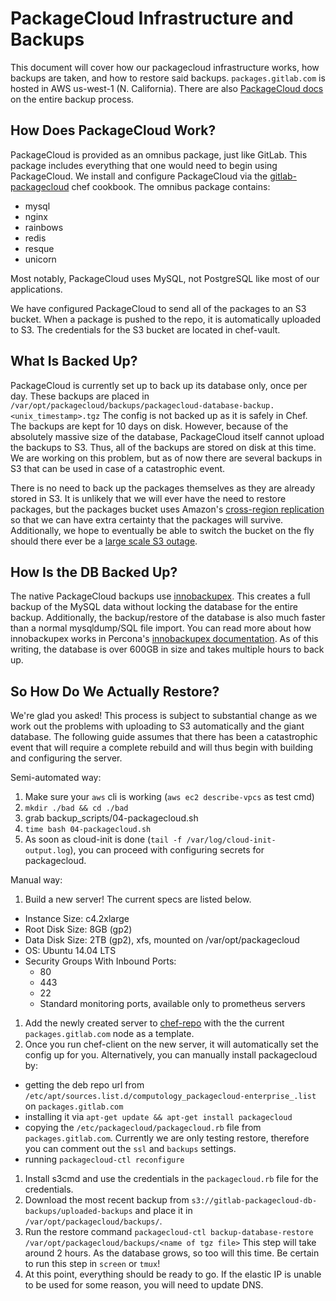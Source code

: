 # PackageCloud Infrastructure and Backups

This document will cover how our packagecloud infrastructure works, how
backups are taken, and how to restore said backups. `packages.gitlab.com`
is hosted in AWS us-west-1 (N. California). There are also
[PackageCloud docs](https://packagecloud.atlassian.net/wiki/display/ENTERPRISE/Backups)
on the entire backup process.

## How Does PackageCloud Work?

PackageCloud is provided as an omnibus package, just like GitLab. This
package includes everything that one would need to begin using PackageCloud.
We install and configure PackageCloud via the [gitlab-packagecloud](https://gitlab.com/gitlab-cookbooks/gitlab-packagecloud) chef cookbook. The
omnibus package contains:

* mysql
* nginx
* rainbows
* redis
* resque
* unicorn

Most notably, PackageCloud uses MySQL, not PostgreSQL like most of our
applications.

We have configured PackageCloud to send all of the packages to an S3
bucket. When a package is pushed to the repo, it is automatically uploaded
to S3. The credentials for the S3 bucket are located in chef-vault.

## What Is Backed Up?

PackageCloud is currently set up to back up its database only, once per day.
These backups are placed in `/var/opt/packagecloud/backups/packagecloud-database-backup.<unix_timestamp>.tgz`
The config is not backed up as it is safely in Chef.
The backups are kept for 10 days on disk. However, because of the absolutely massive
size of the database, PackageCloud itself cannot upload the backups to S3. Thus,
all of the backups are stored on disk at this time. We are working on this problem, but
as of now there are several backups in S3 that can be used in case of a catastrophic
event.

There is no need to back up the packages themselves as they are already stored in S3.
It is unlikely that we will ever have the need to restore packages, but the packages
bucket uses Amazon's [cross-region replication](http://docs.aws.amazon.com/AmazonS3/latest/dev/crr.html)
so that we can have extra certainty that the packages will survive. Additionally,
we hope to eventually be able to switch the bucket on the fly should there ever
be a [large scale S3 outage](https://aws.amazon.com/message/41926/).


## How Is the DB Backed Up?

The native PackageCloud backups use [innobackupex](https://www.percona.com/doc/percona-xtrabackup/2.4/innobackupex/creating_a_backup_ibk.html).
This creates a full backup of the MySQL data without locking the database for the
entire backup. Additionally, the backup/restore of the database is also much faster
than a normal mysqldump/SQL file import.
You can read more about how innobackupex works in Percona's [innobackupex documentation](https://www.percona.com/doc/percona-xtrabackup/2.4/innobackupex/how_innobackupex_works.html).
As of this writing, the database is over 600GB in size and takes multiple hours to back
up.

## So How Do We Actually Restore?

We're glad you asked! This process is subject to substantial change as we work out
the problems with uploading to S3 automatically and the giant database. The following
guide assumes that there has been a catastrophic event that will require a complete
rebuild and will thus begin with building and configuring the server.

Semi-automated way:
1. Make sure your `aws` cli is working (`aws ec2 describe-vpcs` as test cmd)
1. `mkdir ./bad && cd ./bad`
1. grab backup_scripts/04-packagecloud.sh
1. `time bash 04-packagecloud.sh`
1. As soon as cloud-init is done (`tail -f /var/log/cloud-init-output.log`),
   you can proceed with configuring secrets for packagecloud.

Manual way:

1. Build a new server! The current specs are listed below.
  * Instance Size: c4.2xlarge
  * Root Disk Size: 8GB (gp2)
  * Data Disk Size: 2TB (gp2), xfs, mounted on /var/opt/packagecloud
  * OS: Ubuntu 14.04 LTS
  * Security Groups With Inbound Ports:
    * 80
    * 443
    * 22
    * Standard monitoring ports, available only to prometheus servers
1. Add the newly created server to [chef-repo](https://ops.gitlab.net/gitlab-cookbooks/chef-repo) with the
   the current `packages.gitlab.com` node as a template.
1. Once you run chef-client on the new server, it will automatically set the config
   up for you. Alternatively, you can manually install packagecloud by:
  * getting the deb repo url from `/etc/apt/sources.list.d/computology_packagecloud-enterprise_.list` on `packages.gitlab.com`
  * installing it via `apt-get update && apt-get install packagecloud`
  * copying the `/etc/packagecloud/packagecloud.rb` file from `packages.gitlab.com`. Currently we are only testing restore,
    therefore you can comment out the `ssl` and `backups` settings.
  * running `packagecloud-ctl reconfigure`
1. Install s3cmd and use the credentials in the `packagecloud.rb` file for the credentials.
1. Download the most recent backup from `s3://gitlab-packagecloud-db-backups/uploaded-backups` and place it in `/var/opt/packagecloud/backups/`.
1. Run the restore command `packagecloud-ctl backup-database-restore /var/opt/packagecloud/backups/<name of tgz file>`
This step will take around 2 hours. As the database grows, so too will this time.
Be certain to run this step in `screen` or `tmux`!
1. At this point, everything should be ready to go. If the elastic IP is unable to
be used for some reason, you will need to update DNS.
